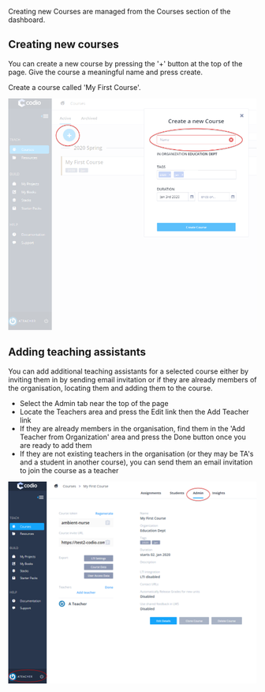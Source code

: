 
Creating new Courses are managed from the Courses section of the dashboard.

## Creating new courses
You can create a new course by pressing the '+' button at the top of the page. Give the course a meaningful name and press create.

Create a course called 'My First Course'.

![](.guides/img/new-class.png)

## Adding teaching assistants
You can add additional teaching assistants for a selected course either by inviting them in by sending email invitation or if they are already members of the organisation, locating them and adding them to the course.

- Select the Admin tab near the top of the page
- Locate the Teachers area and press the Edit link then the Add Teacher link
- If they are already members in the organisation, find them in the 'Add Teacher from Organization' area and press the Done button once you are ready to add them
- If they are not existing teachers in the organisation (or they may be TA's and a student in another course), you can send them an email invitation to join the course as a teacher

![](.guides/img/add-class-teacher.png)



